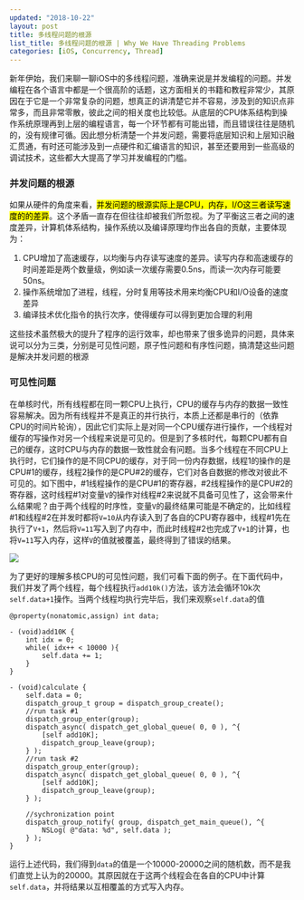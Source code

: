 ```yaml
---
updated: "2018-10-22"
layout: post
title: 多线程问题的根源
list_title: 多线程问题的根源 | Why We Have Threading Problems
categories: [iOS, Concurrency, Thread]
---
```


新年伊始，我们来聊一聊iOS中的多线程问题，准确来说是并发编程的问题。并发编程在各个语言中都是一个很高阶的话题，这方面相关的书籍和教程非常少，其原因在于它是一个非常复杂的问题，想真正的讲清楚它并不容易，涉及到的知识点非常多，而且非常零散，彼此之间的相关度也比较低。从底层的CPU体系结构到操作系统原理再到上层的编程语言，每一个环节都有可能出错，而且错误往往是随机的，没有规律可循。因此想分析清楚一个并发问题，需要将底层知识和上层知识融汇贯通，有时还可能涉及到一点硬件和汇编语言的知识，甚至还要用到一些高级的调试技术，这些都大大提高了学习并发编程的门槛。

### 并发问题的根源

如果从硬件的角度来看，<mark>并发问题的根源实际上是CPU，内存，I/O这三者读写速度的的差异</mark>。这个矛盾一直存在但往往却被我们所忽视。为了平衡这三者之间的速度差异，计算机体系结构，操作系统以及编译原理均作出各自的贡献，主要体现为：

1. CPU增加了高速缓存，以均衡与内存读写速度的差异。读写内存和高速缓存的时间差距是两个数量级，例如读一次缓存需要0.5ns，而读一次内存可能要50ns。
2. 操作系统增加了进程，线程，分时复用等技术用来均衡CPU和I/O设备的速度差异
3. 编译技术优化指令的执行次序，使得缓存可以得到更加合理的利用

这些技术虽然极大的提升了程序的运行效率，却也带来了很多诡异的问题，具体来说可以分为三类，分别是可见性问题，原子性问题和有序性问题，搞清楚这些问题是解决并发问题的根源

### 可见性问题

在单核时代，所有线程都在同一颗CPU上执行，CPU的缓存与内存的数据一致性容易解决。因为所有线程并不是真正的并行执行，本质上还都是串行的（依靠CPU的时间片轮询），因此它们实际上是对同一个CPU缓存进行操作，一个线程对缓存的写操作对另一个线程来说是可见的。但是到了多核时代，每颗CPU都有自己的缓存，这时CPU与内存的数据一致性就会有问题。当多个线程在不同CPU上执行时，它们操作的是不同CPU的缓存，对于同一份内存数据，线程1的操作的是CPU#1的缓存，线程2操作的是CPU#2的缓存，它们对各自数据的修改对彼此不可见的。如下图中，#1线程操作的是CPU#1的寄存器，#2线程操作的是CPU#2的寄存器，这时线程#1对变量`V`的操作对线程#2来说就不具备可见性了，这会带来什么结果呢？由于两个线程的时序性，变量`V`的最终结果可能是不确定的，比如线程#1和线程#2在并发时都将`V=10`从内存读入到了各自的CPU寄存器中，线程#1先在执行了`V+1`，然后将`V=11`写入到了内存中，而此时线程#2也完成了`V+1`的计算，也将`V=11`写入内存，这样`V`的值就被覆盖，最终得到了错误的结果。

<img src="{{site.baseurl}}/assets/images/2013/01/ios-concurrency-1.png" class="md-img-center">

为了更好的理解多核CPU的可见性问题，我们可看下面的例子。在下面代码中，我们并发了两个线程，每个线程执行`add10k()`方法，该方法会循环10k次`self.data+1`操作。当两个线程均执行完毕后，我们来观察`self.data`的值

```objc
@property(nonatomic,assign) int data;

- (void)add10K {
    int idx = 0;
    while( idx++ < 10000 ){
        self.data += 1;
    }
}

- (void)calculate {
    self.data = 0;
    dispatch_group_t group = dispatch_group_create();
    //run task #1
    dispatch_group_enter(group);
    dispatch_async( dispatch_get_global_queue( 0, 0 ), ^{
        [self add10K];
        dispatch_group_leave(group);
    } );
    //run task #2
    dispatch_group_enter(group);
    dispatch_async( dispatch_get_global_queue( 0, 0 ), ^{
        [self add10K];
        dispatch_group_leave(group);
    } );

    //sychronization point
    dispatch_group_notify( group, dispatch_get_main_queue(), ^{
        NSLog( @"data: %d", self.data );
    } );
}
```
运行上述代码，我们得到`data`的值是一个10000-20000之间的随机数，而不是我们直觉上认为的20000。其原因就在于这两个线程会在各自的CPU中计算`self.data`，并将结果以互相覆盖的方式写入内存。
